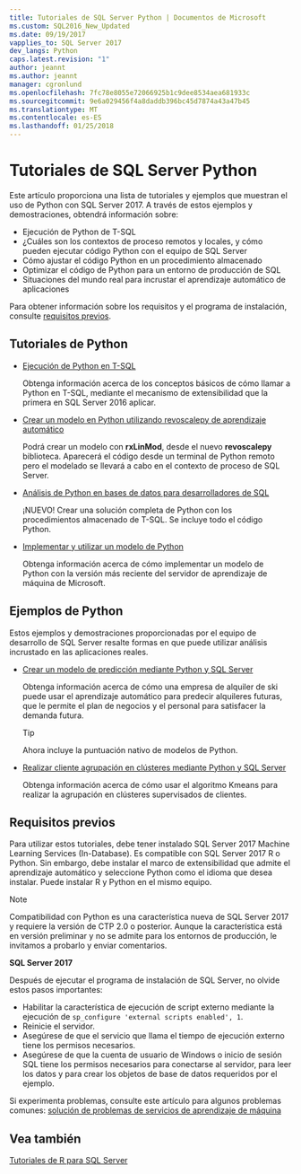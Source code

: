 ```yaml
---
title: Tutoriales de SQL Server Python | Documentos de Microsoft
ms.custom: SQL2016_New_Updated
ms.date: 09/19/2017
vapplies_to: SQL Server 2017
dev_langs: Python
caps.latest.revision: "1"
author: jeannt
ms.author: jeannt
manager: cgronlund
ms.openlocfilehash: 7fc78e8055e72066925b1c9dee8534aea681933c
ms.sourcegitcommit: 9e6a029456f4a8daddb396bc45d7874a43a47b45
ms.translationtype: MT
ms.contentlocale: es-ES
ms.lasthandoff: 01/25/2018
---
```

# <a name="sql-server-python-tutorials"></a>Tutoriales de SQL Server Python

Este artículo proporciona una lista de tutoriales y ejemplos que muestran el uso de Python con SQL Server 2017. A través de estos ejemplos y demostraciones, obtendrá información sobre:

+ Ejecución de Python de T-SQL
+ ¿Cuáles son los contextos de proceso remotos y locales, y cómo pueden ejecutar código Python con el equipo de SQL Server
+ Cómo ajustar el código Python en un procedimiento almacenado
+ Optimizar el código de Python para un entorno de producción de SQL
+ Situaciones del mundo real para incrustar el aprendizaje automático de aplicaciones

Para obtener información sobre los requisitos y el programa de instalación, consulte [requisitos previos](#bkmk_Prerequisites).

## <a name="bkmk_pythontutorials"></a>Tutoriales de Python

+ [Ejecución de Python en T-SQL](run-python-using-t-sql.md)

   Obtenga información acerca de los conceptos básicos de cómo llamar a Python en T-SQL, mediante el mecanismo de extensibilidad que la primera en SQL Server 2016 aplicar.

+ [Crear un modelo en Python utilizando revoscalepy de aprendizaje automático](use-python-revoscalepy-to-create-model.md)

   Podrá crear un modelo con **rxLinMod**, desde el nuevo **revoscalepy** biblioteca. Aparecerá el código desde un terminal de Python remoto pero el modelado se llevará a cabo en el contexto de proceso de SQL Server.

+ [Análisis de Python en bases de datos para desarrolladores de SQL](sqldev-in-database-python-for-sql-developers.md)

  ¡NUEVO! Crear una solución completa de Python con los procedimientos almacenado de T-SQL. Se incluye todo el código Python.

+ [Implementar y utilizar un modelo de Python](..\python\publish-consume-python-code.md)

  Obtenga información acerca de cómo implementar un modelo de Python con la versión más reciente del servidor de aprendizaje de máquina de Microsoft.

## <a name="python-samples"></a>Ejemplos de Python

Estos ejemplos y demostraciones proporcionadas por el equipo de desarrollo de SQL Server resalte formas en que puede utilizar análisis incrustado en las aplicaciones reales.

+ [Crear un modelo de predicción mediante Python y SQL Server](https://microsoft.github.io/sql-ml-tutorials/python/rentalprediction/)

  Obtenga información acerca de cómo una empresa de alquiler de ski puede usar el aprendizaje automático para predecir alquileres futuras, que le permite el plan de negocios y el personal para satisfacer la demanda futura.

  > [!TIP]
  > Ahora incluye la puntuación nativo de modelos de Python.

+ [Realizar cliente agrupación en clústeres mediante Python y SQL Server](https://microsoft.github.io/sql-ml-tutorials/python/customerclustering/)

    Obtenga información acerca de cómo usar el algoritmo Kmeans para realizar la agrupación en clústeres supervisados de clientes.

## <a name="bkmk_Prerequisites"></a>Requisitos previos

Para utilizar estos tutoriales, debe tener instalado SQL Server 2017 Machine Learning Services (In-Database). Es compatible con SQL Server 2017 R o Python. Sin embargo, debe instalar el marco de extensibilidad que admite el aprendizaje automático y seleccione Python como el idioma que desea instalar. Puede instalar R y Python en el mismo equipo.

> [!NOTE]
>
> Compatibilidad con Python es una característica nueva de SQL Server 2017 y requiere la versión de CTP 2.0 o posterior. Aunque la característica está en versión preliminar y no se admite para los entornos de producción, le invitamos a probarlo y enviar comentarios.

**SQL Server 2017**

Después de ejecutar el programa de instalación de SQL Server, no olvide estos pasos importantes:

+ Habilitar la característica de ejecución de script externo mediante la ejecución de `sp_configure 'external scripts enabled', 1`.
+ Reinicie el servidor.
+ Asegúrese de que el servicio que llama el tiempo de ejecución externo tiene los permisos necesarios.
+ Asegúrese de que la cuenta de usuario de Windows o inicio de sesión SQL tiene los permisos necesarios para conectarse al servidor, para leer los datos y para crear los objetos de base de datos requeridos por el ejemplo.

Si experimenta problemas, consulte este artículo para algunos problemas comunes: [solución de problemas de servicios de aprendizaje de máquina](../machine-learning-troubleshooting-faq.md)

## <a name="see-also"></a>Vea también

[Tutoriales de R para SQL Server](sql-server-r-tutorials.md)
